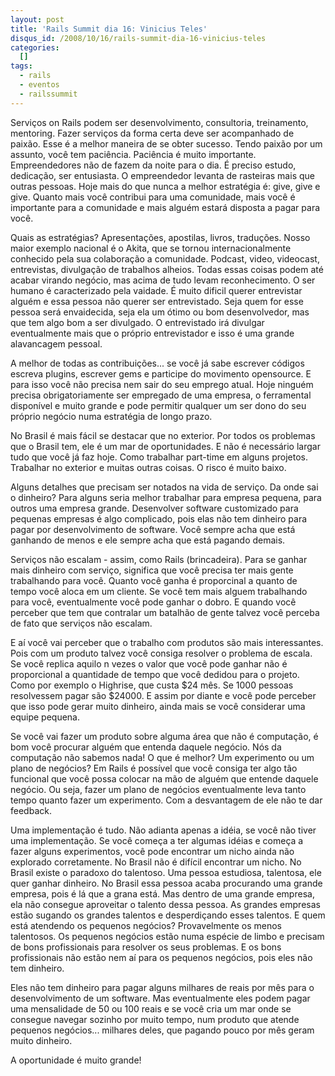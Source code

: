 ```yaml
--- 
layout: post
title: 'Rails Summit dia 16: Vinicius Teles'
disqus_id: /2008/10/16/rails-summit-dia-16-vinicius-teles
categories: 
  []
tags:
  - rails
  - eventos
  - railssummit
---
```



Serviços on Rails podem ser desenvolvimento, consultoria, treinamento, mentoring. Fazer serviços da forma certa deve ser acompanhado de paixão. Esse é a melhor maneira de se obter sucesso. Tendo paixão por um assunto, você tem paciência. Paciência é muito importante. Empreendedores não de fazem da noite para o dia. É preciso estudo, dedicação, ser entusiasta. O empreendedor levanta de rasteiras mais que outras pessoas. Hoje mais do que nunca a melhor estratégia é: give, give e give. Quanto mais você contribui para uma comunidade, mais você é importante para a comunidade e mais alguém estará disposta a pagar para você.

Quais as estratégias? Apresentações, apostilas, livros, traduções. Nosso maior exemplo nacional é o Akita, que se tornou internacionalmente conhecido pela sua colaboração a comunidade. Podcast, video, videocast, entrevistas, divulgação de trabalhos alheios. Todas essas coisas podem até acabar virando negócio, mas acima de tudo levam reconhecimento. O ser humano é caracterizado pela vaidade. É muito dificil querer entrevistar alguém e essa pessoa não querer ser entrevistado. Seja quem for esse pessoa será envaidecida, seja ela um ótimo ou bom desenvolvedor, mas que tem algo bom a ser divulgado. O entrevistado irá divulgar eventualmente mais que o próprio entrevistador e isso é uma grande alavancagem pessoal.

A melhor de todas as contribuições... se você já sabe escrever códigos escreva plugins, escrever gems e participe do movimento opensource. E para isso você não precisa nem sair do seu emprego atual. Hoje ninguém precisa obrigatoriamente ser empregado de uma empresa, o ferramental disponível e muito grande e pode permitir qualquer um ser dono do seu próprio negócio numa estratégia de longo prazo.

No Brasil é mais fácil se destacar que no exterior. Por todos os problemas que o Brasil tem, ele é um mar de oportunidades. E não é necessário largar tudo que você já faz hoje. Como trabalhar part-time em alguns projetos. Trabalhar no exterior e muitas outras coisas. O risco é muito baixo.

Alguns detalhes que precisam ser notados na vida de serviço. Da onde sai o dinheiro? Para alguns seria melhor trabalhar para empresa pequena, para outros uma empresa grande. Desenvolver software customizado para pequenas empresas é algo complicado, pois elas não tem dinheiro para pagar por desenvolvimento de software. Você sempre acha que está ganhando de menos e ele sempre acha que está pagando demais.

Serviços não escalam - assim, como Rails (brincadeira). Para se ganhar mais dinheiro com serviço, significa que você precisa ter mais gente trabalhando para você. Quanto você ganha é proporcinal a quanto de tempo você aloca em um cliente. Se você tem mais alguem trabalhando para você, eventualmente você pode ganhar o dobro. E quando você perceber que tem que contralar um batalhão de gente talvez você perceba de fato que serviços não escalam.

E aí você vai perceber que o trabalho com produtos são mais interessantes. Pois com um produto talvez você consiga resolver o problema de escala. Se você replica aquilo n vezes o valor que você pode ganhar não é proporcional a quantidade de tempo que você dedidou para o projeto. Como por exemplo o Highrise, que custa $24 mês. Se 1000 pessoas resolvessem pagar são $24000. E assim por diante e você pode perceber que isso pode gerar muito dinheiro, ainda mais se você considerar uma equipe pequena.

Se você vai fazer um produto sobre alguma área que não é computação, é bom você procurar alguém que entenda daquele negócio. Nós da computação não sabemos nada! O que é melhor? Um experimento ou um plano de negócios? Em Rails é possível que você consiga ter algo tão funcional que você possa colocar na mão de alguém que entende daquele negócio. Ou seja, fazer um plano de negócios eventualmente leva tanto tempo quanto fazer um experimento. Com a desvantagem de ele não te dar feedback.

Uma implementação é tudo. Não adianta apenas a idéia, se você não tiver uma implementação. Se você começa a ter algumas idéias e começa a fazer alguns experimentos, você pode encontrar um nicho ainda não explorado corretamente. No Brasil não é difícil encontrar um nicho. No Brasil existe o paradoxo do talentoso. Uma pessoa estudiosa, talentosa, ele quer ganhar dinheiro. No Brasil essa pessoa acaba procurando uma grande empresa, pois é lá que a grana está. Mas dentro de uma grande empresa, ela não consegue aproveitar o talento dessa pessoa. As grandes empresas estão sugando os grandes talentos e desperdiçando esses talentos. E quem está atendendo os pequenos negócios? Provavelmente os menos talentosos. Os pequenos negócios estão numa espécie de limbo e precisam de bons profissionais para resolver os seus problemas. E os bons profissionais não estão nem aí para os pequenos negócios, pois eles não tem dinheiro.

Eles não tem dinheiro para pagar alguns milhares de reais por mês para o desenvolvimento de um software. Mas eventualmente eles podem pagar uma mensalidade de 50 ou 100 reais e se você cria um mar onde se consegue navegar sozinho por muito tempo, num produto que atende pequenos negócios... milhares deles, que pagando pouco por mês geram muito dinheiro.

A oportunidade é muito grande!


